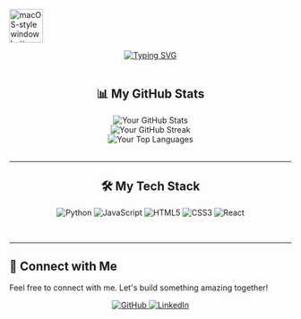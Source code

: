 

<!--
**Lets07try/Lets07try** is a ✨ _special_ ✨ repository because its `README.md` (this file) appears on your GitHub profile.

Here are some ideas to get you started:

- 🔭 I’m currently working on ...
- 🌱 I’m currently learning ...
- 👯 I’m looking to collaborate on ...
- 🤔 I’m looking for help with ...
- 💬 Ask me about ...
- 📫 How to reach me: ...
- 😄 Pronouns: ...
- ⚡ Fun fact: ...
-->

<!-- 1. The macOS-style dots -->
<p align="left"> 
  <img src="https://raw.githubusercontent.com/MishManners/MishManners/master/macostext.gif" alt="macOS-style window buttons" width="60">
</p>

<!-- 2. The Animated Typing Text -->
<div align="center">
  <a href="https://git.io/typing-svg"><img src="https://readme-typing-svg.demolab.com?font=Fira+Code&weight=600&size=27&pause=1000&color=99F71E&width=435&lines=%F0%9F%91%8B+Hey%2C+I'm+Jastor+%3A)" alt="Typing SVG" /></a>
</div>

<br>







<!-- 3. DYNAMIC CONTENT: Your GitHub Stats and Languages -->
<h2 align="center">📊 My GitHub Stats</h2>

<div align="center">
  <!-- GitHub Stats Card -->
  <img src="https://github-readme-stats.vercel.app/api?username=Lets07try&show_icons=true&theme=vision-friendly-dark" alt="Your GitHub Stats" />
  <br>
  <!-- GitHub Streak Stats -->
  <img src="http://github-readme-streak-stats.herokuapp.com?user=Lets07try&theme=vision-friendly-dark" alt="Your GitHub Streak" />
  <br>
  <!-- Top Languages Card -->
  <img src="https://github-readme-stats.vercel.app/api/top-langs/?username=Lets07try&layout=compact&theme=vision-friendly-dark" alt="Your Top Languages" />
</div>

<br>

---

<!-- 4. SKILLS: Your Tech Stack -->
<h2 align="center">🛠️ My Tech Stack</h2>

<p align="center">
  <!-- Add your skills here. Find more icons at https://simpleicons.org/ -->
  <img src="https://img.shields.io/badge/Python-3776AB?style=for-the-badge&logo=python&logoColor=white" alt="Python"/>
  <img src="https://img.shields.io/badge/JavaScript-F7DF1E?style=for-the-badge&logo=javascript&logoColor=black" alt="JavaScript"/>
  <img src="https://img.shields.io/badge/HTML5-E34F26?style=for-the-badge&logo=html5&logoColor=white" alt="HTML5"/>
  <img src="https://img.shields.io/badge/CSS3-1572B6?style=for-the-badge&logo=css3&logoColor=white" alt="CSS3"/>
  <img src="https://img.shields.io/badge/React-20232A?style=for-the-badge&logo=react&logoColor=61DAFB" alt="React"/>
</p>

<br>

---

<!-- 4. The "Connect with Me" Section -->
<h2 >🔗 Connect with Me</h2>
<p>Feel free to connect with me. Let's build something amazing together!</p>

<p align="center">
  <a href="https://github.com/Lets07try" target="_blank">
    <img src="https://img.shields.io/badge/GitHub-100000?style=for-the-badge&logo=github&logoColor=white" alt="GitHub"/>
  </a>
  <a href="https://linkedin.com/in/YOUR-LINKEDIN-USERNAME" target="_blank">
    <img src="https://img.shields.io/badge/LinkedIn-0077B5?style=for-the-badge&logo=linkedin&logoColor=white" alt="LinkedIn"/>
  </a>
</p>
